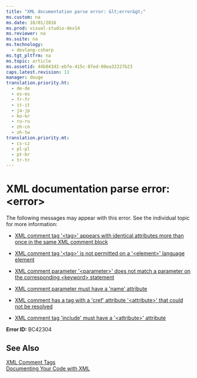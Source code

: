 ```yaml
---
title: "XML documentation parse error: &lt;error&gt;"
ms.custom: na
ms.date: 10/01/2016
ms.prod: visual-studio-dev14
ms.reviewer: na
ms.suite: na
ms.technology: 
  - devlang-csharp
ms.tgt_pltfrm: na
ms.topic: article
ms.assetid: 44b043d2-ebfe-415c-87ed-00ea32227b23
caps.latest.revision: 11
manager: douge
translation.priority.ht: 
  - de-de
  - es-es
  - fr-fr
  - it-it
  - ja-jp
  - ko-kr
  - ru-ru
  - zh-cn
  - zh-tw
translation.priority.mt: 
  - cs-cz
  - pl-pl
  - pt-br
  - tr-tr
---
```

# XML documentation parse error: &lt;error&gt;
The following messages may appear with this error. See the individual topic for more information:  
  
-   [XML comment tag '<tag\>' appears with identical attributes more than once in the same XML comment block](../VS_not_in_toc/XML-comment-tag---tag---appears-with-identical-attributes-more-than-once-in-the-same-XML-comment-block.md)  
  
-   [XML comment tag '<tag\>' is not permitted on a '<element\>' language element](../VS_not_in_toc/XML-comment-tag---tag---is-not-permitted-on-a---element---language-element.md)  
  
-   [XML comment parameter '<parameter\>' does not match a parameter on the corresponding <keyword\> statement](../VS_not_in_toc/XML-comment-parameter---parameter---does-not-match-a-parameter-on-the-corresponding--keyword--statement.md)  
  
-   [XML comment parameter must have a 'name' attribute](../VS_not_in_toc/XML-comment-parameter-must-have-a--name--attribute.md)  
  
-   [XML comment has a tag with a 'cref' attribute '<attribute\>' that could not be resolved](../VS_not_in_toc/XML-comment-has-a-tag-with-a--cref--attribute---attribute---that-could-not-be-resolved.md)  
  
-   [XML comment tag 'include' must have a '<attribute\>' attribute](../VS_not_in_toc/XML-comment-tag--include--must-have-a---attribute---attribute.md)  
  
 **Error ID:** BC42304  
  
## See Also  
 [XML Comment Tags](../Topic/Recommended%20XML%20Tags%20for%20Documentation%20Comments%20\(Visual%20Basic\).md)   
 [Documenting Your Code with XML](../Topic/Documenting%20Your%20Code%20with%20XML%20\(Visual%20Basic\).md)